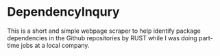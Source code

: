 # DependencyInqury
This is a short and simple webpage scraper to help identify package dependencies in the Github repositories by RUST while I was doing part-time jobs at a local company.
